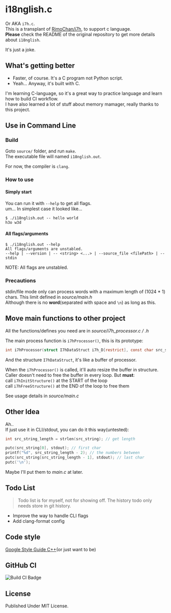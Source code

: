 # i18nglish.c

Or AKA `i7h.c`.\
This is a transplant of [RimoChan/i7h](https://github.com/RimoChan/i7h), to support c language.\
**Please** check the README of the original repository to get more details about `i18nglish`.

It's just a joke.

## What's getting better

- Faster, of course. It's a C program not Python script.
- Yeah... Anyway, it's built with C.

I'm learning C-language, so it's a great way to practice language and learn how to build CI workflow.\
I have also learned a lot of stuff about memory mamager, really thanks to this project.

## Use in Command Line

### Build

Goto `source/` folder, and run `make`.\
The executable file will named `i18nglish.out`.

For now, the compiler is `clang`.

### How to use

#### Simply start

You can run it with `--help` to get all flags.\
um... In simplest case it looked like...

```text
$ ./i18nglish.out -- hello world
h3o w3d
```

#### All flags/arguments

```text
$ ./i18nglish.out --help
All flags/arguments are unstabled.
--help | --version | -- <string> <...> | --source_file <filePath> | --stdin
```

NOTE: All flags are unstabled.

### Precautions

stdin/file mode only can process words with a maximum length of (1024 * 1) chars. This limit defined in *source/main.h*\
Although there is no **word**(separated with space and `\n`) as long as this.

## Move main functions to other project

All the functions/defines you need are in *source/i7h_processor.c / .h*

The main process function is `i7hProcessor()`, this is its prototype:

```c
int i7hProcessor(struct I7hDataStruct i7h_D[restrict], const char src_string[]);
```

And the structure `I7hDataStruct`, it's like a buffer of processor.

When the `i7hProcessor()` is called, it'll auto resize the buffer in structure.\
Caller doesn't need to free the buffer in every loop. But **must**:\
call `i7hInitStructure()` at the START of the loop\
call `i7hFreeStructure()` at the END of the loop to free them

See usage details in *source/main.c*

## Other Idea

Ah..\
If just use it in CLI/stdout, you can do it this way(untested):

```c
int src_string_length = strlen(src_string); // get length

putc(src_string[0], stdout); // first char
printf("%d", src_string_length - 2); // the numbers between
putc(src_string[src_string_length - 1], stdout); // last char
putc('\n');
```

Maybe I'll put them to *main.c* at later.

## Todo List

> Todo list is for myself, not for showing off. The history todo only needs store in git history.

- Improve the way to handle CLI flags
- Add clang-format config

## Code style

[Google Style Guide C++](https://google.github.io/styleguide/cppguide.html)(or just want to be)

## GitHub CI

![Build CI Badge](https://github.com/SourLemonJuice/i18nglish.c/actions/workflows/GitHub_CI_Build.yml/badge.svg)

## License

Published Under MIT License.
